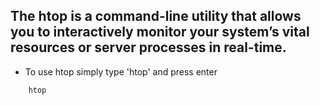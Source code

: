## The htop is a command-line utility that allows you to interactively monitor your system’s vital resources or server processes in real-time.

- To use htop simply type 'htop' and press enter

```bash
    htop
```